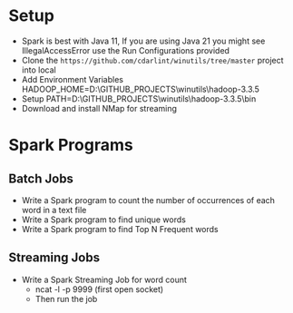 # Setup
- Spark is best with Java 11, If you are using Java 21 you might see IllegalAccessError use the Run Configurations provided
- Clone the `https://github.com/cdarlint/winutils/tree/master` project into local
- Add Environment Variables HADOOP_HOME=D:\GITHUB_PROJECTS\winutils\hadoop-3.3.5
- Setup PATH=D:\GITHUB_PROJECTS\winutils\hadoop-3.3.5\bin
- Download and install NMap for streaming

# Spark Programs
## Batch Jobs
- Write a Spark program to count the number of occurrences of each word in a text file
- Write a Spark program to find unique words
- Write a Spark program to find Top N Frequent words

## Streaming Jobs
- Write a Spark Streaming Job for word count
  - ncat -l -p 9999 (first open socket)
  - Then run the job
